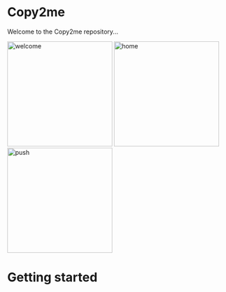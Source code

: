 # Copy2me

Welcome to the Copy2me repository...

<img src="https://cloud.githubusercontent.com/assets/3514796/23517677/5b3b778e-ff71-11e6-8c09-527c9df46f8e.png" 
alt="welcome" width="240px" height="auto">
<img src="https://cloud.githubusercontent.com/assets/3514796/23517678/5b583b12-ff71-11e6-9640-cbaf2513db69.png" 
alt="home" width="240px" height="auto">
<img src="https://cloud.githubusercontent.com/assets/3514796/23517679/5b5db1dc-ff71-11e6-9299-fd8dbc427d2a.png" 
alt="push" width="240px" height="auto">


# Getting started








